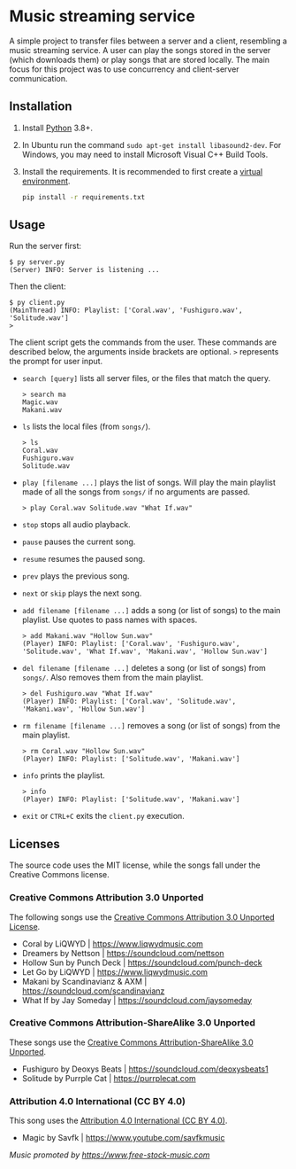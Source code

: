 # Music streaming service

A simple project to transfer files between a server and a client, resembling a music streaming service. A user can play the songs stored in the server (which downloads them) or play songs that are stored locally. The main focus for this project was to use concurrency and client-server communication.

## Installation

1. Install [Python](https://www.python.org) 3.8+.
2. In Ubuntu run the command `sudo apt-get install libasound2-dev`. For Windows, you may need to install Microsoft Visual C++ Build Tools.
3. Install the requirements. It is recommended to first create a [virtual environment](https://docs.python.org/3/library/venv.html).

    ```sh
    pip install -r requirements.txt
    ```

## Usage

Run the server first:

```text
$ py server.py
(Server) INFO: Server is listening ...
```

Then the client:

```text
$ py client.py
(MainThread) INFO: Playlist: ['Coral.wav', 'Fushiguro.wav', 'Solitude.wav']
>
```

The client script gets the commands from the user. These commands are described below, the arguments inside brackets are optional. `>` represents the prompt for user input.

- `search [query]` lists all server files, or the files that match the query.

  ```text
  > search ma
  Magic.wav
  Makani.wav
  ```

- `ls` lists the local files (from `songs/`).

  ```text
  > ls
  Coral.wav
  Fushiguro.wav
  Solitude.wav
  ```

- `play [filename ...]` plays the list of songs. Will play the main playlist made of all the songs from `songs/` if no arguments are passed.

  ```text
  > play Coral.wav Solitude.wav "What If.wav"
  ```

- `stop` stops all audio playback.
- `pause` pauses the current song.
- `resume` resumes the paused song.
- `prev` plays the previous song.
- `next` or `skip` plays the next song.

- `add filename [filename ...]` adds a song (or list of songs) to the main playlist. Use quotes to pass names with spaces.

  ```text
  > add Makani.wav "Hollow Sun.wav"
  (Player) INFO: Playlist: ['Coral.wav', 'Fushiguro.wav', 'Solitude.wav', 'What If.wav', 'Makani.wav', 'Hollow Sun.wav']
  ```

- `del filename [filename ...]` deletes a song (or list of songs) from `songs/`. Also removes them from the main playlist.

  ```text
  > del Fushiguro.wav "What If.wav"
  (Player) INFO: Playlist: ['Coral.wav', 'Solitude.wav', 'Makani.wav', 'Hollow Sun.wav']
  ```

- `rm filename [filename ...]` removes a song (or list of songs) from the main playlist.

  ```text
  > rm Coral.wav "Hollow Sun.wav"
  (Player) INFO: Playlist: ['Solitude.wav', 'Makani.wav']
  ```

- `info` prints the playlist.

  ```text
  > info
  (Player) INFO: Playlist: ['Solitude.wav', 'Makani.wav']
  ```

- `exit` or `CTRL+C` exits the `client.py` execution.

## Licenses

The source code uses the MIT license, while the songs fall under the Creative Commons license.

### Creative Commons Attribution 3.0 Unported

The following songs use the [Creative Commons Attribution 3.0 Unported License](https://creativecommons.org/licenses/by/3.0/deed.en_US).

- Coral by LiQWYD | <https://www.liqwydmusic.com>
- Dreamers by Nettson | <https://soundcloud.com/nettson>
- Hollow Sun by Punch Deck | <https://soundcloud.com/punch-deck>
- Let Go by LiQWYD | <https://www.liqwydmusic.com>
- Makani by Scandinavianz & AXM | <https://soundcloud.com/scandinavianz>
- What If by Jay Someday | <https://soundcloud.com/jaysomeday>

### Creative Commons Attribution-ShareAlike 3.0 Unported

These songs use the [Creative Commons Attribution-ShareAlike 3.0 Unported](https://creativecommons.org/licenses/by-sa/3.0/deed.en_US).

- Fushiguro by Deoxys Beats | <https://soundcloud.com/deoxysbeats1>
- Solitude by Purrple Cat | <https://purrplecat.com>

### Attribution 4.0 International (CC BY 4.0)

This song uses the [Attribution 4.0 International (CC BY 4.0)](https://creativecommons.org/licenses/by/4.0/).

- Magic by Savfk | <https://www.youtube.com/savfkmusic>

_Music promoted by <https://www.free-stock-music.com>_
